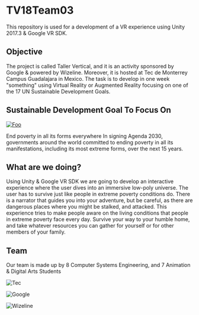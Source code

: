 # TV18Team03
This repository is used for a development of a VR experience using Unity 2017.3 & Google VR SDK.

## Objective
The project is called Taller Vertical, and it is an activity sponsored by Google & powered by Wizeline. Moreover, it is hosted at Tec de Monterrey Campus Guadalajara in Mexico. The task is to develop in one week "something" using Virtual Reality or Augmented Reality focusing on one of the 17 UN Sustainable Development Goals.

## Sustainable Development Goal To Focus On

[![Foo](http://globaldaily.com/wp-content/themes/globaldaily/images/goals-1.gif "SDG #1 No Poverty")](https://sustainabledevelopment.un.org/sdg1)


End poverty in all its forms everywhere
In signing Agenda 2030, governments around the world committed to ending poverty in all its manifestations, including its most extreme forms, over the next 15 years.

## What are we doing?

Using Unity & Google VR SDK we are going to develop an interactive experience where the user dives into an immersive low-poly universe. The user has to survive just like people in extreme poverty conditions do. There is a narrator that guides you into your adventure, but be careful, as there are dangerous places where you might be stalked, and attacked. This experience tries to make people aware on the living conditions that people in extreme poverty face every day. Survive your way to your humble home, and take whatever resources you can gather for yourself or for other members of your family.

## Team
Our team is made up by 8 Computer Systems Engineering, and 7 Animation & Digital Arts Students

![Tec](http://78.media.tumblr.com/avatar_96bcc4dafbf5_128.png "Tec de Monterrey")

![Google](https://lh3.googleusercontent.com/kroer1kpwSe3j-lIfPnE7Q3MVaCoJVF8atjdh0VtGDWCz2ulLejVsDh2k6a6VUgpUFQ8qRMHMEX7bsr2jTrLXhZR_ETbqILDf-qfkk0=h128 "Google")

![Wizeline](https://crunchbase-production-res.cloudinary.com/image/upload/c_lpad,h_256,w_256,f_auto,q_auto:eco/v1397755025/5669db125976663f9f81293fac2b0142.png "Wizeline")